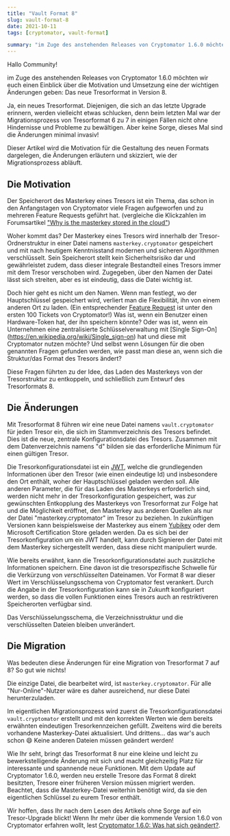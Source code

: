 ```yaml
---
title: "Vault Format 8"
slug: vault-format-8
date: 2021-10-11
tags: [cryptomator, vault-format]

summary: "im Zuge des anstehenden Releases von Cryptomator 1.6.0 möchten wir euch einen Einblick über die Motivation und Umsetzung eine der wichtigen Änderungen geben: Das neue Tresorformat in Version 8."
---
```


Hallo Community!

im Zuge des anstehenden Releases von Cryptomator 1.6.0 möchten wir euch einen Einblick über die Motivation und Umsetzung eine der wichtigen Änderungen geben: Das neue Tresorformat in Version 8.

Ja, ein neues Tresorformat.
Diejenigen, die sich an das letzte Upgrade erinnern, werden vielleicht etwas schlucken, denn beim letzten Mal war der Migrationsprozess von Tresorformat 6 zu 7 in einigen Fällen nicht ohne Hindernisse und Probleme zu bewältigen. 
Aber keine Sorge, dieses Mal sind die Änderungen minimal invasiv!

Dieser Artikel wird die Motivation für die Gestaltung des neuen Formats dargelegen, die Änderungen erläutern und skizziert, wie der Migrationsprozess abläuft. 

## Die Motivation
Der Speicherort des Masterkey eines Tresors ist ein Thema, das schon in den Anfangstagen von Cryptomator viele Fragen aufgeworfen und zu mehreren Feature Requests geführt hat. (vergleiche die Klickzahlen im Forumsartikel ["Why is the masterkey stored in the cloud"](https://community.cryptomator.org/t/why-is-the-masterkey-stored-in-the-cloud/))

Woher kommt das?
Der Masterkey eines Tresors wird innerhalb der Tresor-Ordnerstruktur in einer Datei namens `masterkey.cryptomator` gespeichert und mit nach heutigem Kenntnisstand modernen und sicheren Algorithmen verschlüsselt.
Sein Speicherort stellt kein Sicherheitsrisiko dar und gewährleistet zudem, dass dieser integrale Bestandteil eines Tresors immer mit dem Tresor verschoben wird.
Zugegeben, über den Namen der Datei lässt sich streiten, aber es ist eindeutig, dass die Datei wichtig ist.

Doch hier geht es nicht um den Namen.
Wenn man festlegt, wo der Hauptschlüssel gespeichert wird, verliert man die Flexibilität, ihn von einem anderen Ort zu laden. (Ein entsprechender [Feature Request](https://github.com/cryptomator/cryptomator/issues/96) ist unter den ersten 100 Tickets von Cryptomator!)
Was ist, wenn ein Benutzer einen Hardware-Token hat, der ihn speichern könnte?
Oder was ist, wenn ein Unternehmen eine zentralisierte Schlüsselverwaltung mit [Single Sign-On] (https://en.wikipedia.org/wiki/Single_sign-on) hat und diese mit Cryptomator nutzen möchte?
Und selbst wenn Lösungen für die oben genannten Fragen gefunden werden, wie passt man diese an, wenn sich die Struktur/das Format des Tresors ändert?

Diese Fragen führten zu der Idee, das Laden des Masterkeys von der Tresorstruktur zu entkoppeln, und schließlich zum Entwurf des Tresorformats 8.

## Die Änderungen
Mit Tresorformat 8 führen wir eine neue Datei namens `vault.cryptomator` für jeden Tresor ein, die sich im Stammverzeichnis des Tresors befindet.
Dies ist die neue, zentrale Konfigurationsdatei des Tresors.
Zusammen mit dem Datenverzeichnis namens "d" bilden sie das erforderliche Minimum für einen gültigen Tresor.

Die Tresorkonfigurationsdatei ist ein [JWT](https://en.wikipedia.org/wiki/JSON_Web_Token), welche die grundlegenden Informationen über den Tresor (wie einen eindeutige Id) und insbesondere den Ort enthält, woher der Hauptschlüssel geladen werden soll.
Alle anderen Parameter, die für das Laden des Masterkeys erforderlich sind, werden nicht mehr in der Tresorkonfiguration gespeichert, was zur gewünschten Entkopplung des Masterkeys von Tresorformat zur Folge hat und die Möglichkeit eröffnet, den Masterkey aus anderen Quellen als nur der Datei "masterkey.cryptomator" im Tresor zu beziehen.
In zukünftigen Versionen kann beispielsweise der Masterkey aus einem [Yubikey](https://www.yubico.com) oder dem Microsoft Certification Store geladen werden.
Da es sich bei der Tresorkonfiguration um ein JWT handelt, kann durch Signieren der Datei mit dem Masterkey sichergestellt werden, dass diese nicht manipuliert wurde.

Wie bereits erwähnt, kann die Tresorkonfigurationsdatei auch zusätzliche Informationen speichern.
Eine davon ist die tresorspezifische Schwelle für die Verkürzung von _verschlüsselten_ Dateinamen.
Vor Format 8 war dieser Wert im Verschlüsselungsschema von Cryptomator fest verankert.
Durch die Angabe in der Tresorkonfiguration kann sie in Zukunft konfiguriert werden, so dass die vollen Funktionen eines Tresors auch an restriktiveren Speicherorten verfügbar sind.

Das Verschlüsselungsschema, die Verzeichnisstruktur und die verschlüsselten Dateien bleiben unverändert.

## Die Migration
Was bedeuten diese Änderungen für eine Migration von Tresorformat 7 auf 8?
So gut wie nichts!

Die einzige Datei, die bearbeitet wird, ist `masterkey.cryptomator`.
Für alle "Nur-Online"-Nutzer wäre es daher ausreichend, nur diese Datei herunterzuladen.

Im eigentlichen Migrationsprozess wird zuerst die Tresorkonfigurationsdatei `vault.cryptomator` erstellt und mit den korrekten Werten wie dem bereits erwähnten eindeutigen Tresorkennzeichen gefüllt.
Zweitens wird die bereits vorhandene Masterkey-Datei aktualisiert.
Und drittens... das war's auch schon :smile: Keine anderen Dateien müssen geändert werden!

Wie Ihr seht, bringt das Tresorformat 8 nur eine kleine und leicht zu bewerkstelligende Änderung mit sich und macht gleichzeitig Platz für interessante und spannende neue Funktionen.
Mit dem Update auf Cryptomator 1.6.0, werden neu erstelle Tresore das Format 8 direkt besitzten, Tresore einer früheren Version müssen migriert werden.
Beachtet, dass die Masterkey-Datei weiterhin benötigt wird, da sie den eigentlichen Schlüssel zu eurem Tresor enthält.

Wir hoffen, dass Ihr nach dem Lesen des Artikels ohne Sorge auf ein Tresor-Upgrade blickt!
Wenn Ihr mehr über die kommende Version 1.6.0 von Cryptomator erfahren wollt, lest [Cryptomator 1.6.0: Was hat sich geändert?](https://cryptomator.org/blog/2021/10/11/1-6-0-what-you-need-to-know/).

